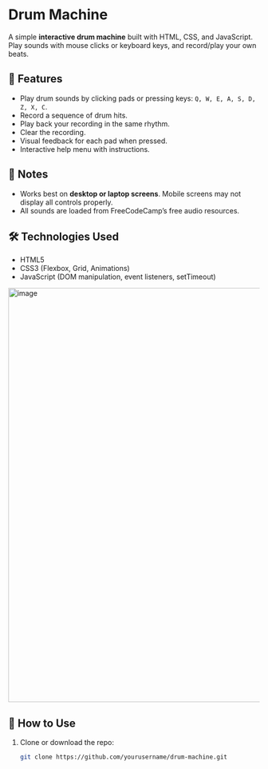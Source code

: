 # Drum Machine

A simple **interactive drum machine** built with HTML, CSS, and JavaScript. Play sounds with mouse clicks or keyboard keys, and record/play your own beats.  

## 🎵 Features

- Play drum sounds by clicking pads or pressing keys: `Q, W, E, A, S, D, Z, X, C`.
- Record a sequence of drum hits.
- Play back your recording in the same rhythm.
- Clear the recording.
- Visual feedback for each pad when pressed.
- Interactive help menu with instructions.

## 📝 Notes

- Works best on **desktop or laptop screens**. Mobile screens may not display all controls properly.
- All sounds are loaded from FreeCodeCamp’s free audio resources.

## 🛠️ Technologies Used

- HTML5  
- CSS3 (Flexbox, Grid, Animations)  
- JavaScript (DOM manipulation, event listeners, setTimeout)

<img width="1399" height="829" alt="image" src="https://github.com/user-attachments/assets/73180cbd-1927-428a-a73f-59a426c0f321" />


## 🚀 How to Use

1. Clone or download the repo:  
   ```bash
   git clone https://github.com/yourusername/drum-machine.git
